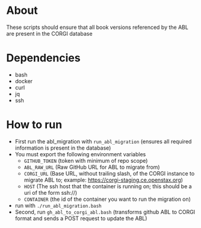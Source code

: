 # About

These scripts should ensure that all book versions referenced by the ABL are present in the CORGI database

# Dependencies

- bash
- docker
- curl
- jq
- ssh

# How to run

- First run the abl_migration with `run_abl_migration` (ensures all required information is present in the database)
- You must export the following environment variables
    - `GITHUB_TOKEN` (token with minimum of repo scope)
    - `ABL_RAW_URL` (Raw GitHub URL for ABL to migrate from)
    - `CORGI_URL` (Base URL, without trailing slash, of the CORGI instance to migrate ABL to; example: https://corgi-staging.ce.openstax.org)
    - `HOST` (The ssh host that the container is running on; this should be a uri of the form ssh://)
    - `CONTAINER` (the id of the container you want to run the migration on)
- run with `./run_abl_migration.bash`
- Second, run `gh_abl_to_corgi_abl.bash` (transforms github ABL to CORGI format and sends a POST request to update the ABL)

